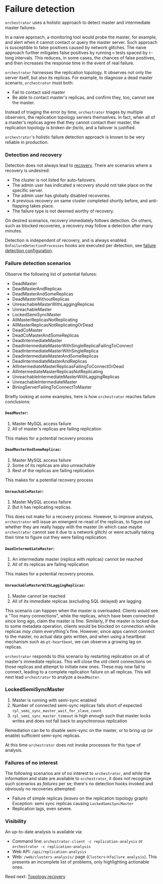 # Failure detection

`orchestrator` uses a holistic approach to detect master and intermediate master failures.

In a naive approach, a monitoring tool would probe the master, for example, and alert when it cannot contact or query the master server. Such approach is susceptible to false positives caused by network glitches. The naive approach further mitigates false positives by running `n` tests spaced by `t`-long intervals. This reduces, in some cases, the chances of false positives, and then increases the response time in the event of real failure.

`orchestrator` harnesses the replication topology. It observes not only the server itself, but also its replicas. For example, to diagnose a dead master scenario, `orchestrator` must both:

- Fail to contact said master
- Be able to contact master's replicas, and confirm they, too, cannot see the master.

Instead of triaging the error by time, `orchestrator` triages by multiple observers, the replication topology servers themselves. In fact, when all of a master's replicas agree that they cannot contact their master, the replication topology is broken _de-facto_, and a failover is justified.

`orchestrator`'s holistic failure detection approach is known to be very reliable in production.

### Detection and recovery

Detection does not always lead to [recovery](topology-recovery.md). There are scenarios where a recovery is undesired:

- The cluster is not listed for auto-failovers.
- The admin user has indicated a recovery should not take place on the specific server.
- The admin user has globally disabled recoveries.
- A previous recovery on same cluster completed shortly before, and anti-flapping takes place.
- The failure type is not deemed worthy of recovery.

On desired scenarios, recovery immediately follows detection. On others, such as blocked recoveries, a recovery may follow a detection after many minutes.

Detection is independent of recovery, and is always enabled. `OnFailureDetectionProcesses` hooks are executed per detection, see [failure detection configuration](configuration-failure-detection.md).

### Failure detection scenarios

Observe the following list of potential failures:

* DeadMaster
* DeadMasterAndReplicas
* DeadMasterAndSomeReplicas
* DeadMasterWithoutReplicas
* UnreachableMasterWithLaggingReplicas
* UnreachableMaster
* LockedSemiSyncMaster
* AllMasterReplicasNotReplicating
* AllMasterReplicasNotReplicatingOrDead
* DeadCoMaster
* DeadCoMasterAndSomeReplicas
* DeadIntermediateMaster
* DeadIntermediateMasterWithSingleReplicaFailingToConnect
* DeadIntermediateMasterWithSingleReplica
* DeadIntermediateMasterAndSomeReplicas
* DeadIntermediateMasterAndReplicas
* AllIntermediateMasterReplicasFailingToConnectOrDead
* AllIntermediateMasterReplicasNotReplicating
* UnreachableIntermediateMasterWithLaggingReplicas
* UnreachableIntermediateMaster
* BinlogServerFailingToConnectToMaster

Briefly looking at some examples, here is how `orchestrator` reaches failure conclusions:

#### `DeadMaster`:

1. Master MySQL access failure
2. All of master's replicas are failing replication

This makes for a potential recovery process

#### `DeadMasterAndSomeReplicas`:

1. Master MySQL access failure
2. Some of its replicas are also unreachable
3. Rest of the replicas are failing replication

This makes for a potential recovery process

#### `UnreachableMaster`:

1. Master MySQL access failure
2. But it has replicating replicas.

This does not make for a recovery process. However, to improve analysis, `orchestrator` will
issue an emergent re-read of the replicas, to figure out whether they are really happy with the master
(in which case maybe `orchestrator` cannot see it due to a network glitch) or were actually taking
their time to figure out they were failing replication.

#### `DeadIntermediateMaster`:

1. An intermediate master (replica with replicas) cannot be reached
2. All of its replicas are failing replication

This makes for a potential recovery process.

#### `UnreachableMasterWithLaggingReplicas`:

1. Master cannot be reached
2. All of its immediate replicas (excluding SQL delayed) are lagging

This scenario can happen when the master is overloaded. Clients would see a "Too many connections", while the replicas, which have been connected since long ago, claim the master is fine. Similarly, if the master is locked due to some metadata operation, clients would be blocked on connection while replicas _may claim_ everything's fine. However, since apps cannot connect to the master, no actual data gets written, and when using a heartbeat mechanism such as `pt-heartbeat`, we can observe a growing lag on replicas.

`orchestrator` responds to this scenario by restarting replication on all of master's immediate replicas. This will close the old client connections on those replicas and attempt to initiate new ones. These may now fail to connect, leading to a complete replication failure on all replicas. This will next lead `orchestrator` to analyze a `DeadMaster`.

### LockedSemiSyncMaster

1. Master is running with semi-sync enabled
2. Number of connected semi-sync replicas falls short of expected `rpl_semi_sync_master_wait_for_slave_count`
3. `rpl_semi_sync_master_timeout` is high enough such that master locks writes and does not fall back to asynchronous replication

Remediation can be to disable semi-sync on the master, or to bring up (or enable) sufficient semi-sync replicas.

At this time `orchestrator` does not invoke processes for this type of analysis.

### Failures of no interest

The following scenarios are of no interest to `orchestrator`, and while the information and state are available to `orchestrator`, it does not recognize such scenarios as _failures_ per se; there's no detection hooks invoked and obviously no recoveries attempted:

- Failure of simple replicas (_leaves_ on the replication topology graph)
  Exception: semi sync replicas causing `LockedSemiSyncMaster`
- Replication lags, even severe.

### Visibility

An up-to-date analysis is available via:

- Command line: `orchestrator-client -c replication-analysis`
  or `orchestrator -c replication-analysis`
- Web API: `/api/replication-analysis`
- Web: `/web/clusters-analysis/` page (`Clusters`->`Failure analysis`).
  This presents an incomplete list of problems, only highlighting actionable ones.

Read next: [Topology recovery](topology-recovery.md)
